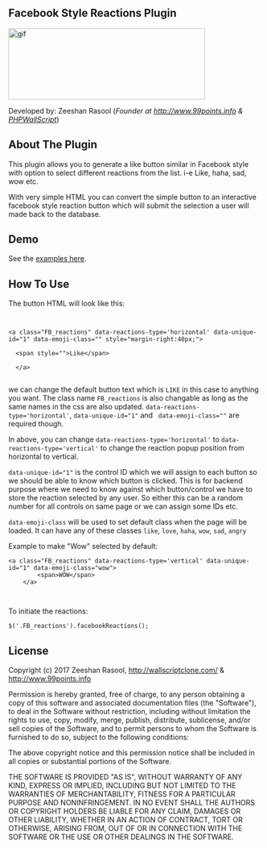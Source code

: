 <h2>Facebook Style Reactions Plugin </h2>

<p><img src="http://wallscriptclone.com/gifreactions.gif" width="391" height="141" alt="gif" /></p>

<p>Developed by: Zeeshan Rasool (<em>Founder at <a href="http://www.99points.info/" target="_blank">http://www.99points.info</a> & <a href="http://wallscriptclone.com/" target="_blank">PHPWallScript</a></em>)</p>

<h2>About The Plugin</h2>

<p>This plugin allows you to generate a like button similar in Facebook style with option to select different reactions from the list. i-e Like, haha, sad, wow etc.</p>
<p>With very simple HTML you can convert the simple button to an interactive facebook style reaction button which will submit the selection a user will made back to the database. </p>

<h2>Demo</h2>

See the <a href="http://www.99points.info/plugins/Facebook-Style-Reactions-JS/" target="_blank">examples here</a>.

<h2>How To Use</h2>
<p>The button HTML will look like this:</p>

<pre><code>

&lt;a class=&quot;FB_reactions&quot; data-reactions-type='horizontal' data-unique-id=&quot;1&quot; data-emoji-class=&quot;&quot; style=&quot;margin-right:40px;&quot;&gt;<br />
  &lt;span style=&quot;&quot;&gt;Like&lt;/span&gt;<br />
  &lt;/a&gt;

</code></pre>

<p>
we can change the default button text which is <code>LIKE</code> in this case to anything you want. The class name <code>FB_reactions</code> is also changable as long as the same names in the css are also updated. <code>data-reactions-type='horizontal'</code>, <code>data-unique-id="1"</code> and <code> data-emoji-class=""</code> are required though.</p>

<p>In above, you can change <code>data-reactions-type='horizontal'</code> to <code>data-reactions-type='vertical'</code> to change the reaction popup position from horizontal to vertical. </p>

<p><code>data-unique-id="1"</code> is the control ID which we will assign to each button so we should be able to know which button is clicked. This is for backend purpose where we need to know against which button/control we have to store the reaction selected by any user. So either this can be a random number for all controls on same page or we can assign some IDs etc. </p>
<p> <code>data-emoji-class</code> will be used to set default class when the page will be loaded. It can have any of these classes <code>like</code>, <code>love</code>, <code>haha</code>, <code>wow</code>, <code>sad</code>, <code>angry</code></p>

<p>Example to make "Wow" selected by default:</p>
<pre><code>&lt;a class=&quot;FB_reactions&quot; data-reactions-type='vertical' data-unique-id=&quot;1&quot; data-emoji-class=&quot;wow&quot;&gt;<br />        &lt;span&gt;WOW&lt;/span&gt;<br />    &lt;/a&gt;

</code></pre>
    
<p></p>

<p>To initiate the reactions: </p>
<pre><code>$('.FB_reactions').facebookReactions();</code></pre>




<h2>License</h2>
<p>Copyright (c) 2017 Zeeshan Rasool,&nbsp;<a href="http://wallscriptclone.com/" target="_blank">http://wallscriptclone.com/</a> & <a href="http://www.99points.info/" target="_blank">http://www.99points.info</a></p>
<p>Permission is hereby granted, free of charge, to any person obtaining a copy of this software and associated documentation files (the &quot;Software&quot;), to deal in the Software without restriction, including without limitation the rights to use, copy, modify, merge, publish, distribute, sublicense, and/or sell copies of the Software, and to permit persons to whom the Software is furnished to do so, subject to the following conditions:</p>
<p>The above copyright notice and this permission notice shall be included in all copies or substantial portions of the Software.</p>
<p>THE SOFTWARE IS PROVIDED &quot;AS IS&quot;, WITHOUT WARRANTY OF ANY KIND, EXPRESS OR IMPLIED, INCLUDING BUT NOT LIMITED TO THE WARRANTIES OF MERCHANTABILITY, FITNESS FOR A PARTICULAR PURPOSE AND NONINFRINGEMENT. IN NO EVENT SHALL THE AUTHORS OR COPYRIGHT HOLDERS BE LIABLE FOR ANY CLAIM, DAMAGES OR OTHER LIABILITY, WHETHER IN AN ACTION OF CONTRACT, TORT OR OTHERWISE, ARISING FROM, OUT OF OR IN CONNECTION WITH THE SOFTWARE OR THE USE OR OTHER DEALINGS IN THE SOFTWARE.</p>
<p>&nbsp;</p>

<br />
